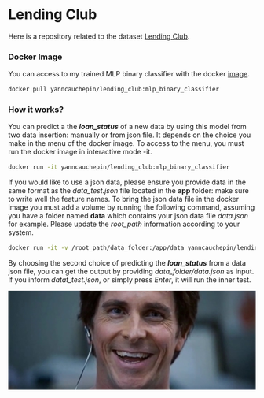 # Lending Club

Here is a repository related to the dataset [Lending Club](https://www.kaggle.com/datasets/ethon0426/lending-club-20072020q1/code).

### Docker Image

You can access to my trained MLP binary classifier with the docker [image](https://hub.docker.com/repository/docker/yanncauchepin/lendingclub/general).

```sh
docker pull yanncauchepin/lending_club:mlp_binary_classifier
```

### How it works?

You can predict a the ***loan_status*** of a new data by using this model from two data insertion: manually or from json file. It depends on the choice you make in the menu of the docker image. To access to the menu, you must run the docker image in interactive mode -it.
```sh
docker run -it yanncauchepin/lending_club:mlp_binary_classifier
```

If you would like to use a json data, please ensure you provide data in the same format as the *data_test.json* file located in the **app** folder: make sure to write well the feature names. To bring the json data file in the docker image you must add a volume by running the following command, assuming you have a folder named **data** which contains your json data file *data.json* for example. Please update the *root_path* information according to your system.
```sh
docker run -it -v /root_path/data_folder:/app/data yanncauchepin/lendingclub:mlp_binary_classifier
```
By choosing the second choice of predicting the ***loan_status*** from a data json file, you can get the output by providing *data_folder/data.json* as input. If you inform *datat_test.json*, or simply press *Enter*, it will run the inner test.

![](featured_image.jpg)
